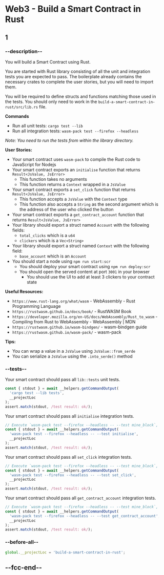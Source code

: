# Web3 - Build a Smart Contract in Rust

## 1

### --description--

You will build a Smart Contract using Rust.

You are started with Rust library consisting of all the unit and integration tests you are expected to pass. The boilerplate already contains the necessary crates to complete the user stories, but you will need to import them.

You will be required to define structs and functions matching those used in the tests. You should only need to work in the `build-a-smart-contract-in-rust/src/lib.rs` file.

**Commands**

- Run all unit tests: `cargo test --lib`
- Run all integration tests: `wasm-pack test --firefox --headless`

_Note: You need to run the tests from within the library directory._

**User Stories:**

- Your smart contract uses `wasm-pack` to compile the Rust code to JavaScript for Nodejs
- Your smart contract exports an `initialise` function that returns `Result<JsValue, JsError>`
  - This function takes no arguments
  - This function returns a `Context` wrapped in a `JsValue`
- Your smart contract exports a `set_click` function that returns `Result<JsValue, JsError>`
  - This function accepts a `JsValue` with the `Context` type
  - This function also accepts a `String` as the second argument which is the address of the user who clicked the button
- Your smart contract exports a `get_contract_account` function that returns `Result<JsValue, JsError>`
- Your library should export a struct named `Account` with the following fields:
  - `total_clicks` which is a `u64`
  - `clickers` which is a `Vec<String>`
- Your library should export a struct named `Context` with the following field:
  - `base_account` which is an `Account`
- You should start a node using `npm run start:scr`
  - You should deploy your smart contract using `npm run deploy:scr`
  - You should open the served content at port `3001` in your browser
    - You should use the UI to add at least 3 clickers to your contract state

**Useful Resources:**

- `https://www.rust-lang.org/what/wasm` - WebAssembly - Rust Programming Language
- `https://rustwasm.github.io/docs/book/` - RustWASM Book
- `https://developer.mozilla.org/en-US/docs/WebAssembly/Rust_to_wasm` - Compiling from Rust to WebAssembly - WebAssembly | MDN
- `https://rustwasm.github.io/wasm-bindgen/` - wasm-bindgen guide
- `https://rustwasm.github.io/wasm-pack/` - wasm-pack

**Tips:**

- You can wrap a value in a `JsValue` using `JsValue::from_serde`
- You can serialize a `JsValue` using the `.into_serde()` method

### --tests--

Your smart contract should pass all `lib::tests` unit tests.

```js
const { stdout } = await __helpers.getCommandOutput(
  'cargo test --lib tests',
  __projectLoc
);
assert.match(stdout, /test result: ok/);
```

Your smart contract should pass all `initialise` integration tests.

```js
// Execute `wasm-pack test --firefox --headless -- --test mine_block`, and pipe output to tests client
const { stdout } = await __helpers.getCommandOutput(
  'wasm-pack test --firefox --headless -- --test initialise',
  __projectLoc
);
assert.match(stdout, /test result: ok/);
```

Your smart contract should pass all `set_click` integration tests.

```js
// Execute `wasm-pack test --firefox --headless -- --test mine_block`, and pipe output to tests client
const { stdout } = await __helpers.getCommandOutput(
  'wasm-pack test --firefox --headless -- --test set_click',
  __projectLoc
);
assert.match(stdout, /test result: ok/);
```

Your smart contract should pass all `get_contract_account` integration tests.

```js
// Execute `wasm-pack test --firefox --headless -- --test mine_block`, and pipe output to tests client
const { stdout } = await __helpers.getCommandOutput(
  'wasm-pack test --firefox --headless -- --test get_contract_account',
  __projectLoc
);
assert.match(stdout, /test result: ok/);
```

### --before-all--

```js
global.__projectLoc = 'build-a-smart-contract-in-rust';
```

## --fcc-end--
